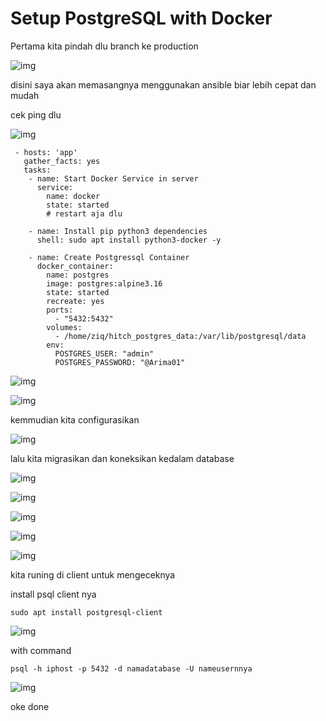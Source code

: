 # Setup PostgreSQL with Docker

Pertama kita pindah dlu branch ke production

![img](assets/switchbranch.png)

disini saya akan memasangnya menggunakan ansible biar lebih cepat dan mudah

cek ping dlu

![img](assets/cek-ping.png)



```
 - hosts: 'app'
   gather_facts: yes
   tasks:
    - name: Start Docker Service in server
      service:
        name: docker
        state: started
        # restart aja dlu

    - name: Install pip python3 dependencies 
      shell: sudo apt install python3-docker -y
 
    - name: Create Postgressql Container
      docker_container:
        name: postgres
        image: postgres:alpine3.16
        state: started
        recreate: yes
        ports:
          - "5432:5432"
        volumes:
          - /home/ziq/hitch_postgres_data:/var/lib/postgresql/data
        env:
          POSTGRES_USER: "admin"
          POSTGRES_PASSWORD: "@Arima01"
```


![img](assets/runpostgree.png)

![img](assets/logsuces.png)


kemmudian kita configurasikan 


![img](assets/config.png)

lalu kita migrasikan dan koneksikan kedalam database 

![img](assets/migrate.png)

![img](assets/createfbuser.png)

![img](assets/db1.png)

![img](assets/dbnew1.png)


![img](assets/psql1.png)


kita runing di client untuk mengeceknya 

install psql client nya

```
sudo apt install postgresql-client
```

![img](assets/psqlclient.png)

with command

```
psql -h iphost -p 5432 -d namadatabase -U nameusernnya
```

![img](assets/pdqlclient2.png)

oke done